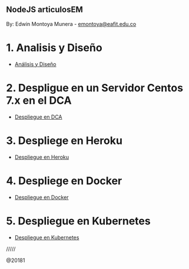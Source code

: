 ## NodeJS articulosEM

By: Edwin Montoya Munera - emontoya@eafit.edu.co

# 1. Analisis y Diseño

* [Análisis y Diseño](analisis-diseno.md)

# 2. Despligue en un Servidor Centos 7.x en el DCA

* [Despliegue en DCA](deploy-on-dca.md)

# 3. Despliege en Heroku

* [Despliegue en Heroku](deploy-on-heroku.md)

# 4. Despliege en Docker

* [Despliegue en Docker](deploy-on-docker.md)

# 5. Despliegue en Kubernetes

* [Despliegue en Kubernetes](deploy-on-kubernetes.md)

/////

@20181            
